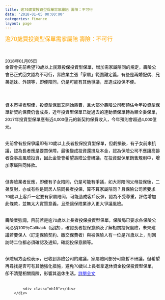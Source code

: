 ```yaml
---
title: 逾70歲買投資型保單需家屬陪 壽險：不可行
date: '2018-01-05 00:00:00'
categories: finance
layout: page
---
```


<div class="text">
			<div>
	<span style="font-size:18px;"><span style="color:#ffa500;">逾70歲買投資型保單需家屬陪 壽險：不可行</span></span></div>
<div>
	&nbsp;</div>
<div>
	&nbsp;</div>
<div>
	<time datetime="2018/01/06 00:00" style="color: rgb(102, 102, 102); font-family: &quot;Microsoft JhengHei&quot;, sans-serif; display: inline-block; margin: 15px 3px 0px 0px; padding-right: 0px;">
		<span style="color:#000000;"><span style="font-size:14px;">2018年01月05日</span></span></time>
</div>
<p style="border: 0px none; margin: 0px 0px 30px; outline: none 0px; padding: 0px; font-size: 18px; line-height: 1.7; color: rgb(0, 0, 0); font-family: &quot;Microsoft JhengHei&quot;, sans-serif;">
	<span style="color:#000000;"><span style="font-size:14px;">金管會先前希望70歲以上民眾投保投資型保單，增加需家屬陪同的規定，壽險公會已正式回文認為不可行，壽險業主張「家屬」範圍難定義，有些是再婚配偶、兄弟姐妹、外甥等，即便陪同，仍是可能有其他爭議，反造成投保不便。</span></span></p>
<div id="div-gpt-ad-1489561879560-0" style="border: 0px none; margin: 0px; outline: none 0px; padding: 0px; color: rgb(0, 0, 0); font-family: &quot;Microsoft JhengHei&quot;, sans-serif; font-size: 18px; text-align: center;">
	&nbsp;</div>
<p style="border: 0px none; margin: 0px 0px 30px; outline: none 0px; padding: 0px; font-size: 18px; line-height: 1.7; color: rgb(0, 0, 0); font-family: &quot;Microsoft JhengHei&quot;, sans-serif;">
	<span style="color:#000000;"><span style="font-size:14px;">資本市場表現佳，投資型保單又開始熱賣，且大部分壽險公司都預估今年投資型保單新契約保費仍會成長，近年投資型保單已從過去的連動債保單轉為類全委保單，2017年投資型保單應有近4,000億元的新契約保費收入，今年預則會超過4,000億元。</span></span></p>
<p style="border: 0px none; margin: 0px 0px 30px; outline: none 0px; padding: 0px; font-size: 18px; line-height: 1.7; color: rgb(0, 0, 0); font-family: &quot;Microsoft JhengHei&quot;, sans-serif;">
	<span style="color:#000000;"><span style="font-size:14px;">先前曾有投保爭議即有70歲以上長者投保投資型保單，但虧損後，有子女前來抗議，認為長者應是要買保障，最後變成投資還損及本金，認為保險公司不應讓高齡者從事高風險投資，因此金管會希望壽險公會研議，在投資型保單銷售規則中，增加家屬陪同條款。</span></span></p>
<p style="border: 0px none; margin: 0px 0px 30px; outline: none 0px; padding: 0px; font-size: 18px; line-height: 1.7; color: rgb(0, 0, 0); font-family: &quot;Microsoft JhengHei&quot;, sans-serif;">
	<span style="color:#000000;"><span style="font-size:14px;">但壽險業者反應，即便有子女陪同，仍是可能有爭議，如大哥陪同父母投保後，二弟反對，亦或有些是同居人陪同長者投保，算不算家屬陪同？且保險公司若要求70歲以上客戶一定要有家屬陪同，可能造成客戶反彈，認為不受尊重，評估增加此條款，並無太大實質意義，且恐讓保險業涉入更大爭議風險。</span></span></p>
<p style="border: 0px none; margin: 0px 0px 30px; outline: none 0px; padding: 0px; font-size: 18px; line-height: 1.7; color: rgb(0, 0, 0); font-family: &quot;Microsoft JhengHei&quot;, sans-serif;">
	<span style="color:#000000;"><span style="font-size:14px;">壽險業強調，目前若是逾70歲以上長者投保投資型保單，保險局已要求各保險公司必須100％Callback（回訪），確認長者投保意願及了解相關投保風險，未來建議若要保人（訂定保險契約、繳交保費者）與被保險人有一位是70歲以上，則回訪時二位都必須確認及通知，確認投保意願等。</span></span></p>
<p style="border: 0px none; margin: 0px 0px 30px; outline: none 0px; padding: 0px; font-size: 18px; line-height: 1.7; color: rgb(0, 0, 0); font-family: &quot;Microsoft JhengHei&quot;, sans-serif;">
	<span style="color:#000000;"><span style="font-size:14px;">保險局方面也表示，已收到壽險公司的建議，家屬陪同部分可能暫不研議，但希望再尋找是否可有其他強化措施，避免70歲以上長者拿退休資金投保投資型保單，卻不清楚相關風險，影響其退休生活。</span></span><a href="http://www.chinatimes.com/newspapers/20180106000279-260205"><span style="color:#0000ff;"><span style="font-size:14px;">詳閱全文</span></span></a></p>

			<div class="mh10"></div>
		</div>